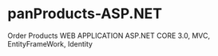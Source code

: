 # panProducts-ASP.NET
Order Products WEB APPLICATION
ASP.NET CORE 3.0, MVC, EntityFrameWork, Identity
